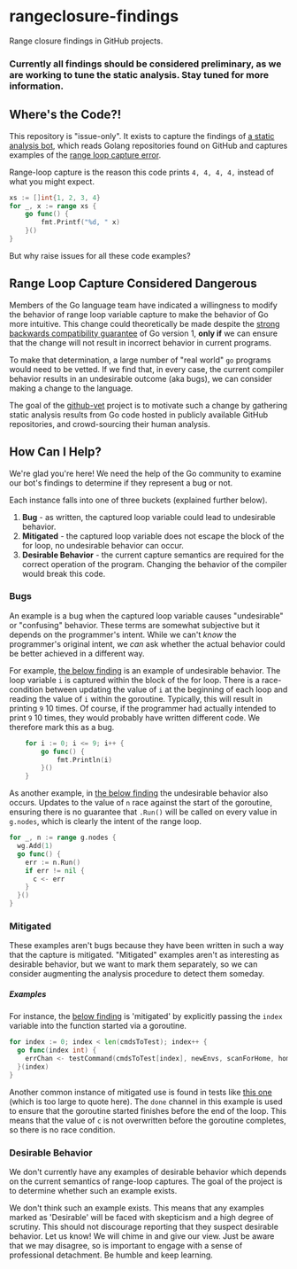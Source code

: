 # rangeclosure-findings
Range closure findings in GitHub projects.

### **Currently all findings should be considered preliminary, as we are working to tune the static analysis. Stay tuned for more information.**

## Where's the Code?!

This repository is "issue-only". It exists to capture the findings of [a static analysis bot](https://github.com/github-vet/vet-bot), which reads Golang repositories found on GitHub and captures examples of the [range loop capture error](https://github.com/golang/go/wiki/CommonMistakes#using-reference-to-loop-iterator-variable).

Range-loop capture is the reason this code prints `4, 4, 4, 4,` instead of what you might expect.

```go
xs := []int{1, 2, 3, 4}
for _, x := range xs {
    go func() {
        fmt.Printf("%d, " x)
    }()
}
```

But why raise issues for all these code examples?

## Range Loop Capture Considered Dangerous

Members of the Go language team have indicated a willingness to modify the behavior of range loop variable capture to make the behavior of Go more intuitive. This change could theoretically be made despite the [strong backwards compatibility guarantee](https://golang.org/doc/go1compat) of Go version 1, **only if** we can ensure that the change will not result in incorrect behavior in current programs.

To make that determination, a large number of "real world" `go` programs would need to be vetted. If we find that, in every case, the current compiler behavior results in an undesirable outcome (aka bugs), we can consider making a change to the language.

The goal of the [github-vet](https://github.com/github-vet) project is to motivate such a change by gathering static analysis results from Go code hosted in publicly available GitHub repositories, and crowd-sourcing their human analysis.

## How Can I Help?

We're glad you're here! We need the help of the Go community to examine our bot's findings to determine if they represent a bug or not.

Each instance falls into one of three buckets (explained further below).
1. **Bug** - as written, the captured loop variable could lead to undesirable behavior.
1. **Mitigated** - the captured loop variable does not escape the block of the for loop, no undesirable behavior can occur.
1. **Desirable Behavior** - the current capture semantics are required for the correct operation of the program. Changing the behavior of the compiler would break this code.

### Bugs

An example is a bug when the captured loop variable causes "undesirable" or "confusing" behavior. These terms are somewhat subjective but it depends on the programmer's intent. While we can't _know_ the programmer's original intent, we _can_ ask whether the actual behavior could be better achieved in a different way.

For example, [the below finding](https://github.com/github-vet/rangeloop-findings/issues/176) is an example of undesirable behavior. The loop variable `i` is captured within the block of the for loop. There is a race-condition between updating the value of `i` at the beginning of each loop and reading the value of `i` within the goroutine. Typically, this will result in printing `9` 10 times. Of course, if the programmer had actually intended to print `9` 10 times, they would probably have written different code. We therefore mark this as a bug.
```go
	for i := 0; i <= 9; i++ {
		go func() {
			fmt.Println(i)
		}()
	}
```

As another example, in [the below finding](https://github.com/github-vet/rangeloop-findings/issues/189) the undesirable behavior also occurs. Updates to the value of `n` race against the start of the goroutine, ensuring there is no guarantee that `.Run()` will be called on every value in `g.nodes`, which is clearly the intent of the range loop.
```go
for _, n := range g.nodes {
  wg.Add(1)
  go func() {
    err := n.Run()
    if err != nil {
      c <- err
    }
  }()
}
```

### Mitigated

These examples aren't bugs because they have been written in such a way that the capture is mitigated. "Mitigated" examples aren't as interesting as desirable behavior, but we want to mark them separately, so we can consider augmenting the analysis procedure to detect them someday.

##### Examples
For instance, the [below finding](https://github.com/github-vet/rangeloop-findings/issues/320) is 'mitigated' by explicitly passing the `index` variable into the function started via a goroutine.
```go
for index := 0; index < len(cmdsToTest); index++ {
  go func(index int) {
    errChan <- testCommand(cmdsToTest[index], newEnvs, scanForHome, home)
  }(index)
}
```
Another common instance of mitigated use is found in tests like [this one](https://github.com/github-vet/rangeloop-findings/issues/316) (which is too large to quote here). The `done` channel in this example is used to ensure that the goroutine started finishes before the end of the loop. This means that the value of `c` is not overwritten before the goroutine completes, so there is no race condition.

### Desirable Behavior

We don't currently have any examples of desirable behavior which depends on the current semantics of range-loop captures. The goal of the project is to determine whether such an example exists.

We don't think such an example exists. This means that any examples marked as 'Desirable' will be faced with skepticism and a high degree of scrutiny. This should not discourage reporting that they suspect desirable behavior. Let us know! We will chime in and give our view. Just be aware that we may disagree, so is important to engage with a sense of professional detachment. Be humble and keep learning.
